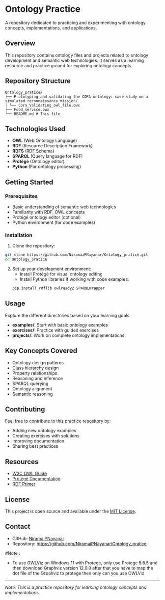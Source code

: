 # Ontology Practice

A repository dedicated to practicing and experimenting with ontology concepts, implementations, and applications.

## Overview

This repository contains ontology files and projects related to ontology development and semantic web technologies. It serves as a learning resource and practice ground for exploring ontology concepts.

## Repository Structure


```
Ontology_pratice/
├── Prototyping and validating the CORA ontology: case study on a simulated reconnaissance mission/
│ └── Cora_Validating_owl_file.owx
├── Food_service.owx
└── README.md # This file
```

## Technologies Used

- **OWL** (Web Ontology Language)
- **RDF** (Resource Description Framework)
- **RDFS** (RDF Schema)
- **SPARQL** (Query language for RDF)
- **Protégé** (Ontology editor)
- **Python** (For ontology processing)

## Getting Started

### Prerequisites

- Basic understanding of semantic web technologies
- Familiarity with RDF, OWL concepts
- Protégé ontology editor (optional)
- Python environment (for code examples)

### Installation

1. Clone the repository:
```bash
git clone https://github.com/NiramaiPNayanar/Ontology_pratice.git
cd Ontology_pratice
```

2. Set up your development environment:
   - Install Protégé for visual ontology editing
   - Install Python libraries if working with code examples:
   ```bash
   pip install rdflib owlready2 SPARQLWrapper
   ```

## Usage

Explore the different directories based on your learning goals:

- **examples/**: Start with basic ontology examples
- **exercises/**: Practice with guided exercises
- **projects/**: Work on complete ontology implementations

## Key Concepts Covered

- Ontology design patterns
- Class hierarchy design
- Property relationships
- Reasoning and inference
- SPARQL querying
- Ontology alignment
- Semantic reasoning

## Contributing

Feel free to contribute to this practice repository by:
- Adding new ontology examples
- Creating exercises with solutions
- Improving documentation
- Sharing best practices

## Resources

- [W3C OWL Guide](https://www.w3.org/TR/owl-guide/)
- [Protégé Documentation](https://protegeproject.github.io/)
- [RDF Primer](https://www.w3.org/TR/rdf11-primer/)

## License

This project is open source and available under the [MIT License](LICENSE).

## Contact

- GitHub: [NiramaiPNayanar](https://github.com/NiramaiPNayanar)
- Repository: https://github.com/NiramaiPNayanar/Ontology_pratice

#Note :
- To use OWLViz on Windows 11 with Protege, only use Protege 5.6.5 and then download Graphviz version 12.0.0 after that you have to map the dot file of the Grpahviz to protege then only can you use OWLViz
---

*Note: This is a practice repository for learning ontology concepts and implementations.*
